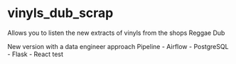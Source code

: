 # vinyls_dub_scrap

Allows you to listen the new extracts of vinyls from the shops Reggae Dub

New version with a data engineer approach
Pipeline - Airflow - PostgreSQL - Flask - React
test

